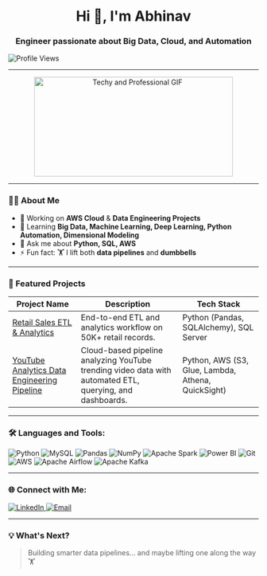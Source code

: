 <!--
**N4V** is a ✨ _special_ ✨ repository because its `README.md` (this file) appears on your GitHub profile.

Here are some ideas to get you started:

- 🔭 I’m currently working on ...
- 🌱 I’m currently learning ...
- 👯 I’m looking to collaborate on ...
- 🤔 I’m looking for help with ...
- 💬 Ask me about ...
- 📫 How to reach me: ...
- 😄 Pronouns: ...
- ⚡ Fun fact: ...
-->
<h1 align="center">Hi 👋, I'm Abhinav </h1>
<h3 align="center">Engineer passionate about Big Data, Cloud, and Automation</h3>
<p align="left"> 
  <img src="https://komarev.com/ghpvc/?username=abhinavalungal&label=Profile%20Views&color=blueviolet&style=flat" alt="Profile Views" /> 
</p>

---
<div align="center">
  <img src="https://media.giphy.com/media/iIqmM5tTjmpOB9mpbn/giphy.gif" width="400" height="200" alt="Techy and Professional GIF"/>
</div>



---

  ### 👨‍💻 About Me
- 🔭 Working on **AWS Cloud** & **Data Engineering Projects**  
- 🌱 Learning **Big Data, Machine Learning, Deep Learning, Python Automation, Dimensional Modeling**  
- 💬 Ask me about **Python, SQL, AWS**  
- ⚡ Fun fact: 🏋️ I lift both **data pipelines** and **dumbbells**  

---

### 🚀 Featured Projects
| Project Name     | Description                                     | Tech Stack         |
|-------------------|-------------------------------------------------|--------------------|
| [Retail Sales ETL & Analytics](https://github.com/abhinavalungal/Retail-Sales-ETL-Analytics-Project-) | End-to-end ETL and analytics workflow on 50K+ retail records. | Python (Pandas, SQLAlchemy), SQL Server |
| [YouTube Analytics Data Engineering Pipeline](https://github.com/abhinavalungal/youtube-data-engineering) | Cloud-based pipeline analyzing YouTube trending video data with automated ETL, querying, and dashboards. | Python, AWS (S3, Glue, Lambda, Athena, QuickSight) |



---

### 🛠️ Languages and Tools:
<p align="left">
<p align="left">
  <img alt="Python" src="https://img.shields.io/badge/-Python-3776AB?style=flat-square&logo=python&logoColor=white" />
  <img alt="MySQL" src="https://img.shields.io/badge/-MySQL-4479A1?style=flat-square&logo=mysql&logoColor=white" />
  <img alt="Pandas" src="https://img.shields.io/badge/-Pandas-150458?style=flat-square&logo=pandas&logoColor=white" />
  <img alt="NumPy" src="https://img.shields.io/badge/-NumPy-013243?style=flat-square&logo=numpy&logoColor=white" />
  <img alt="Apache Spark" src="https://img.shields.io/badge/-Apache%20Spark-E25A1C?style=flat-square&logo=apachespark&logoColor=white" />
  <img alt="Power BI" src="https://img.shields.io/badge/-PowerBI-F2C811?style=flat-square&logo=powerbi&logoColor=black" />
  <img alt="Git" src="https://img.shields.io/badge/-Git-F05032?style=flat-square&logo=git&logoColor=white" />
  <img alt="AWS" src="https://img.shields.io/badge/-AWS-232F3E?style=flat-square&logo=amazonwebservices&logoColor=white" />
  <img alt="Apache Airflow" src="https://img.shields.io/badge/-Airflow-017CEE?style=flat-square&logo=apacheairflow&logoColor=white" />
  <img alt="Apache Kafka" src="https://img.shields.io/badge/-Kafka-231F20?style=flat-square&logo=apachekafka&logoColor=white" />
</p>

---

### 🌐 Connect with Me:
<p align="left">
  <a href="https://www.linkedin.com/in/abhin4v/" target="_blank">
    <img src="https://img.shields.io/badge/LinkedIn-blue?style=for-the-badge&logo=linkedin" alt="LinkedIn" />
  </a>
  <a href="mailto:alungalabhinav004@gmail.com" target="_blank">
    <img src="https://img.shields.io/badge/Email-red?style=for-the-badge&logo=gmail" alt="Email" />
  </a>
</p>

---

### 💡 What's Next?
> Building smarter data pipelines… and maybe lifting one along the way 🏋️
